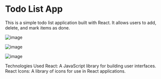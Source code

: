 # Todo List App

This is a simple todo list application built with React. It allows users to add, delete, and mark items as done.

![image](https://github.com/shvinjas/ToDo-List/assets/112388713/7bfa50e1-0322-4c4c-a8c2-be4b87455bb6)

![image](https://github.com/shvinjas/ToDo-List/assets/112388713/1d89e677-42e2-47bd-ade1-a2ca45bcbc23)

![image](https://github.com/shvinjas/ToDo-List/assets/112388713/5931b181-b29c-4b7e-a6e3-ca898d1f8210)

Technologies Used
React: A JavaScript library for building user interfaces.
React Icons: A library of icons for use in React applications.
